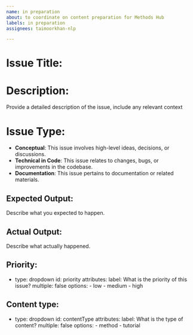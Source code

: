 ```yaml
---
name: in preparation
about: to coordinate on content preparation for Methods Hub
labels: in preparation
assignees: taimoorkhan-nlp

---
```


# Issue Title:

# Description:
Provide a detailed description of the issue, include any relevant context


# Issue Type:
- **Conceptual**: This issue involves high-level ideas, decisions, or discussions.
- **Technical in Code**: This issue relates to changes, bugs, or improvements in the codebase.
- **Documentation**: This issue pertains to documentation or related materials.


## Expected Output:
Describe what you expected to happen.

## Actual Output:
Describe what actually happened.

## Priority:
- type: dropdown
    id: priority
    attributes:
      label: What is the priority of this issue?
      multiple: false
      options:
        - low
        - medium
        - high

## Content type:
- type: dropdown
    id: contentType
    attributes:
      label: What is the type of content?
      multiple: false
      options:
        - method
        - tutorial

        

